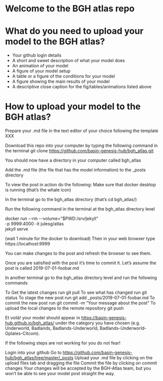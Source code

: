 # Welcome to the BGH atlas repo
 
 
# What do you need to upload your model to the BGH atlas?
* Your github login details
* A short and sweet description of what your model does
* An animation of your model
* A figure of your model setup
* A table or a figure of the conditions for your model
* A figure showing the main results of your model
* A descriptive close caption for the fig/tables/animations listed above


# How to upload your model to the BGH atlas?

Prepare your .md file in the text editor of your choice following the template XXX
 
Download this repo into your computer by typing the following command in the terminal
git clone https://github.com/basin-genesis-hub/bgh_atlas.git

You should now have a directory in your computer called bgh_atlas

Add the .md file (the file that has the model information) to the _posts directory

To view the post in action do the following:
Make sure that docker desktop is running (that’s the whale icon)

In the terminal go to the bgh_atlas directory (that’s cd bgh_atlas/)  

Run the following command in the terminal at the bgh_atlas directory level

docker run --rm --volume="$PWD:/srv/jekyll" \
-p 9999:4000 -it julesg/atlas               \
jekyll serve

(wait 1 minute for the docker to download)
Then in your web browser type https://localhost:9999

You can make changes to the post and refresh the browser to see them.

Once you are satisfied with the post it’s time to commit it. Let’s assume the post is called 2019-07-01-foobar.md

In another terminal go to the bgh_atlas directory level and run the following commands

To Get the latest changes run 
git pull 
To see what has changed run
git status
To stage the new post run 
git add _posts/2019-07-01-foobar.md
To commit the new post run 
git commit -m “Your message about the post”
To upload the local changes to the remote repository 
git push

Et voilà! your model should appear in https://basin-genesis-hub.github.io/bgh_atlas/ under the category you have chosen (e.g. Underworld, Badlands, Badlands-Underworld, Badlands-Underworld-Gplates-Citcom). 


If the following steps are not working for you do not fear! 

Login into your github
Go to https://github.com/basin-genesis-hub/bgh_atlas/tree/master/_posts
Upload your .md file by clicking on the upload files tab and dragging the file
Commit the file by clicking on commit changes 
Your changes will be accepted by the BGH-Atlas team, but you won’t be able to see your model post straight the way.
